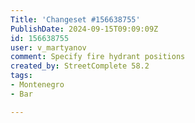 ```yaml
---
Title: 'Changeset #156638755'
PublishDate: 2024-09-15T09:09:09Z
id: 156638755
user: v_martyanov
comment: Specify fire hydrant positions
created_by: StreetComplete 58.2
tags:
- Montenegro
- Bar

---
```

